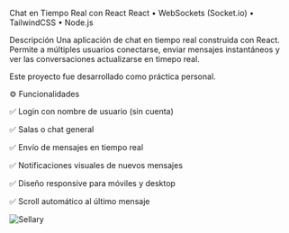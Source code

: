 Chat en Tiempo Real con React
React • WebSockets (Socket.io) • TailwindCSS • Node.js

Descripción
Una aplicación de chat en tiempo real construida con React. Permite a múltiples usuarios conectarse, enviar mensajes instantáneos y ver las conversaciones actualizarse en timepo real.

Este proyecto fue desarrollado como práctica personal.


⚙️ Funcionalidades

✅ Login con nombre de usuario (sin cuenta)

✅ Salas o chat general

✅ Envío de mensajes en tiempo real

✅ Notificaciones visuales de nuevos mensajes

✅ Diseño responsive para móviles y desktop

✅ Scroll automático al último mensaje


![Sellary](https://github.com/user-attachments/assets/d8596058-2f50-434d-bf70-d62d33c7a799)
